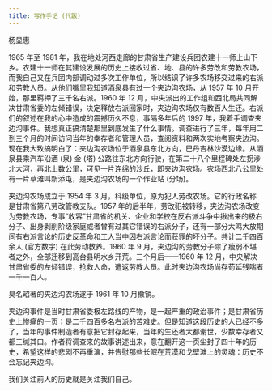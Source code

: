 ```yaml
---
title: 写作手记 (代跋)
---
```


杨显惠

1965 年至 1981 年，我在地处河西走廊的甘肃省生产建设兵团农建十一师上山下乡。农建十一师在其建设发展的历史上接收过省、地、县的许多劳改和劳教农场，而我自己又在兵团内部调动过多次工作单位，所以结识了许多农场移交过来的右派和劳教人员。从他们嘴里我知道酒泉县有过一个夹边沟农场，从 1957 年 10 月开始，那里羁押了三千名右派。1960 年 12 月，中央派出的工作组和西北局共同解决甘肃省委的左倾错误，决定释放右派回家时，夹边沟农场仅有数百人生还。右派们的叙述在我的心中造成的震撼历久不息，事隔多年后的 1997 年，我着手调查夹边沟事件。我想真正搞清楚那里到底发生了什么事情。调查进行了三年，每年用二到三个月的时间访问当年的幸存者和管理人员，查阅资料和两次实地考察夹边沟。现在我大致搞明白了：夹边沟农场位于酒泉县东北方向，巴丹吉林沙漠边缘。从酒泉县乘汽车沿酒 (泉) 金 (塔) 公路往东北方向行驶，在第二十八个里程碑处左拐涉北大河，再北上数公里，可见一片连绵的沙丘，即夹边沟农场。农场西北八公里处有一片草滩叫新添屯，是夹边沟农场的一个作业站 (分场)。

夹边沟农场成立于 1954 年 3 月，科级单位，原为犯人劳改农场。它的行政名称是甘肃省第八劳改管教支队。1957 年的后半年，劳改犯被转移，夹边沟农场改变为劳教农场，专事“收容”甘肃省的机关、企业和学校在反右派斗争中揪出来的极右分子、出身剥削阶级家庭或者曾有过其它错误的右派分子，还有一部分大鸣大放期间有右派言论的历史反革命和工人当中因右派言论而获罪的坏分子。共计二千四百余人 (官方数字) 在此劳动教养。1960 年 9 月，夹边沟的劳教分子除了瘦弱不堪者之外，全部迁移到高台县明水乡开荒。三个月后——1960 年 12 月，中央解决甘肃省委的左倾错误，抢救人命，遣返劳教人员。此时夹边沟农场尚存苟延残喘者一千一百人。

臭名昭著的夹边沟农场遂于 1961 年 10 月撤销。

夹边沟事件是当时甘肃省委极左路线的产物，是一起严重的政治事件；是甘肃省历史上惨痛的一页；是二千四百多名右派的苦难史。但是知道这段历史的人已经不多了，当年的事件制造者有意把它封存起来，当年的生还者大都谢世，少数幸存者又都三缄其口。作者将调查来的故事讲述出来，意在翻开这一页尘封了四十年的历史，希望这样的悲剧不再重演，并告慰那些长眠在荒漠和戈壁滩上的灵魂：历史不会忘记夹边沟。

我们关注前人的历史就是关注我们自己。
